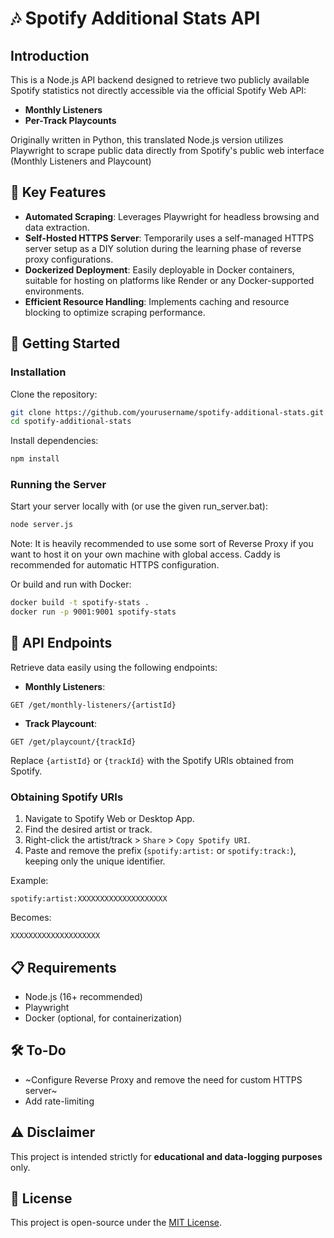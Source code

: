 # 🎶 Spotify Additional Stats API

## Introduction

This is a Node.js API backend designed to retrieve two publicly available Spotify statistics not directly accessible via the official Spotify Web API:

-  **Monthly Listeners**
-  **Per-Track Playcounts**

Originally written in Python, this translated Node.js version utilizes Playwright to scrape public data directly from Spotify's public web interface (Monthly Listeners and Playcount)

## 🌟 Key Features

- **Automated Scraping**: Leverages Playwright for headless browsing and data extraction.
- **Self-Hosted HTTPS Server**: Temporarily uses a self-managed HTTPS server setup as a DIY solution during the learning phase of reverse proxy configurations.
- **Dockerized Deployment**: Easily deployable in Docker containers, suitable for hosting on platforms like Render or any Docker-supported environments.
- **Efficient Resource Handling**: Implements caching and resource blocking to optimize scraping performance.

## 🚀 Getting Started

### Installation

Clone the repository:

```bash
git clone https://github.com/yourusername/spotify-additional-stats.git
cd spotify-additional-stats
```

Install dependencies:

```bash
npm install
```

### Running the Server


Start your server locally with (or use the given run_server.bat):

```bash
node server.js
```

Note: It is heavily recommended to use some sort of Reverse Proxy if you want to host it on your own machine with global access. Caddy is recommended for automatic HTTPS configuration.

Or build and run with Docker:

```bash
docker build -t spotify-stats .
docker run -p 9001:9001 spotify-stats
```

## 📡 API Endpoints

Retrieve data easily using the following endpoints:

- **Monthly Listeners**:

```
GET /get/monthly-listeners/{artistId}
```

- **Track Playcount**:

```
GET /get/playcount/{trackId}
```

Replace `{artistId}` or `{trackId}` with the Spotify URIs obtained from Spotify.

### Obtaining Spotify URIs

1. Navigate to Spotify Web or Desktop App.
2. Find the desired artist or track.
3. Right-click the artist/track > `Share` > `Copy Spotify URI`.
4. Paste and remove the prefix (`spotify:artist:` or `spotify:track:`), keeping only the unique identifier.

Example:

```
spotify:artist:XXXXXXXXXXXXXXXXXXXX
```

Becomes:

```
XXXXXXXXXXXXXXXXXXXX
```

## 📋 Requirements

- Node.js (16+ recommended)
- Playwright
- Docker (optional, for containerization)

## 🛠️ To-Do

- ~Configure Reverse Proxy and remove the need for custom HTTPS server~
- Add rate-limiting

## ⚠️ Disclaimer

This project is intended strictly for **educational and data-logging purposes** only. 

## 📌 License

This project is open-source under the [MIT License](LICENSE).

